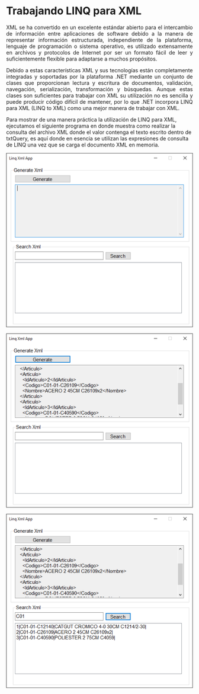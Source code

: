 # Trabajando LINQ para XML 

<p align="justify">
XML se ha convertido en un excelente estándar abierto para el intercambio de información entre aplicaciones de software debido a la manera de representar información estructurada, independiente de la plataforma, lenguaje de programación o sistema operativo, es utilizado extensamente en archivos y protocolos de Internet por ser un formato fácil de leer y suficientemente flexible para adaptarse a muchos propósitos. 
</p>
<p align="justify">
Debido a estas características XML y sus tecnologías están completamente integradas y soportadas por la plataforma .NET mediante un conjunto de clases que proporcionan lectura y escritura de documentos, validación, navegación, serialización, transformación y búsquedas. Aunque estas clases son suficientes para trabajar con XML su utilización no es sencilla y puede producir código difícil de mantener, por lo que .NET incorpora LINQ para XML (LINQ to XML) como una mejor manera de trabajar con XML.
</p>



<p>
Para mostrar de una manera práctica la utilización de LINQ para XML, ejecutamos el siguiente programa en donde muestra como realizar la consulta del archivo XML donde el valor contenga el texto escrito dentro de txtQuery, es aquí donde en esencia se utilizan las expresiones de consulta de LINQ una vez que se carga el documento XML en memoria. 
</p>
<p>
<div><img src="images/fig1.png"/></div>
</p>
<p>
<div><img src="images/fig2.png"/></div>
</p>
<p>
<div><img src="images/fig3.png"/></div>
</p>